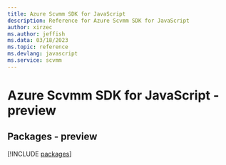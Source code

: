 ```yaml
---
title: Azure Scvmm SDK for JavaScript
description: Reference for Azure Scvmm SDK for JavaScript
author: xirzec
ms.author: jeffish
ms.data: 03/18/2023
ms.topic: reference
ms.devlang: javascript
ms.service: scvmm
---
```

# Azure Scvmm SDK for JavaScript - preview
## Packages - preview
[!INCLUDE [packages](scvmm-index.md)]